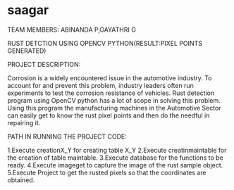 # saagar
TEAM MEMBERS:
ABINANDA P,GAYATHRI G

RUST DETCTION USING OPENCV PYTHON(RESULT:PIXEL POINTS GENERATED)

PROJECT DESCRIPTION:

Corrosion is a widely encountered issue in the automotive industry. To account for and prevent this problem, industry leaders often run experiments to test the corrosion resistance of vehicles. Rust detection program using OpenCV python has a lot of scope in solving this problem.
Using this program the manufacturing machines in the Automotive Sector can easily get to know the rust pixel points and then do the needful in repairing it.

PATH IN RUNNING THE PROJECT CODE:

1.Execute creationX_Y for creating table X_Y
2.Execute creatinmaintable for the creation of table maintable.
3.Execute database for the functions to be ready.
4.Execute imageget to capture the image of the rust sample object.
5.Execute Project to get the rusted pixels so that the coordinates are obtained.


